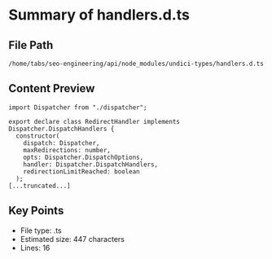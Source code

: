 # Summary of handlers.d.ts
  
## File Path
`/home/tabs/seo-engineering/api/node_modules/undici-types/handlers.d.ts`

## Content Preview
```
import Dispatcher from "./dispatcher";

export declare class RedirectHandler implements Dispatcher.DispatchHandlers {
  constructor(
    dispatch: Dispatcher,
    maxRedirections: number,
    opts: Dispatcher.DispatchOptions,
    handler: Dispatcher.DispatchHandlers,
    redirectionLimitReached: boolean
  );
[...truncated...]
```

## Key Points
- File type: .ts
- Estimated size: 447 characters
- Lines: 16
